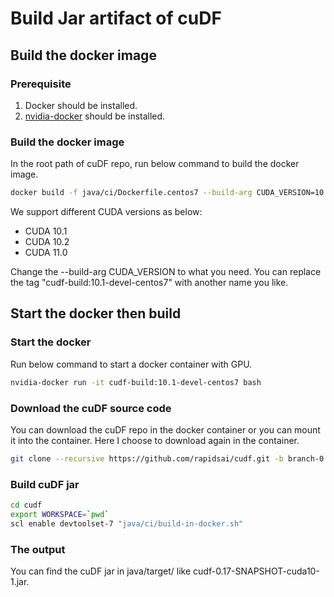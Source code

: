 # Build Jar artifact of cuDF

## Build the docker image

### Prerequisite

1. Docker should be installed.
2. [nvidia-docker](https://github.com/NVIDIA/nvidia-docker) should be installed.

### Build the docker image

In the root path of cuDF repo, run below command to build the docker image.
```bash
docker build -f java/ci/Dockerfile.centos7 --build-arg CUDA_VERSION=10.1 -t cudf-build:10.1-devel-centos7 .
```

We support different CUDA versions as below:
* CUDA 10.1
* CUDA 10.2
* CUDA 11.0

Change the --build-arg CUDA_VERSION to what you need.
You can replace the tag "cudf-build:10.1-devel-centos7" with another name you like.

## Start the docker then build

### Start the docker

Run below command to start a docker container with GPU.
```bash
nvidia-docker run -it cudf-build:10.1-devel-centos7 bash
```

### Download the cuDF source code

You can download the cuDF repo in the docker container or you can mount it into the container.
Here I choose to download again in the container.
```bash
git clone --recursive https://github.com/rapidsai/cudf.git -b branch-0.17
```

### Build cuDF jar

```bash
cd cudf
export WORKSPACE=`pwd`
scl enable devtoolset-7 "java/ci/build-in-docker.sh"
```

### The output

You can find the cuDF jar in java/target/ like cudf-0.17-SNAPSHOT-cuda10-1.jar.

